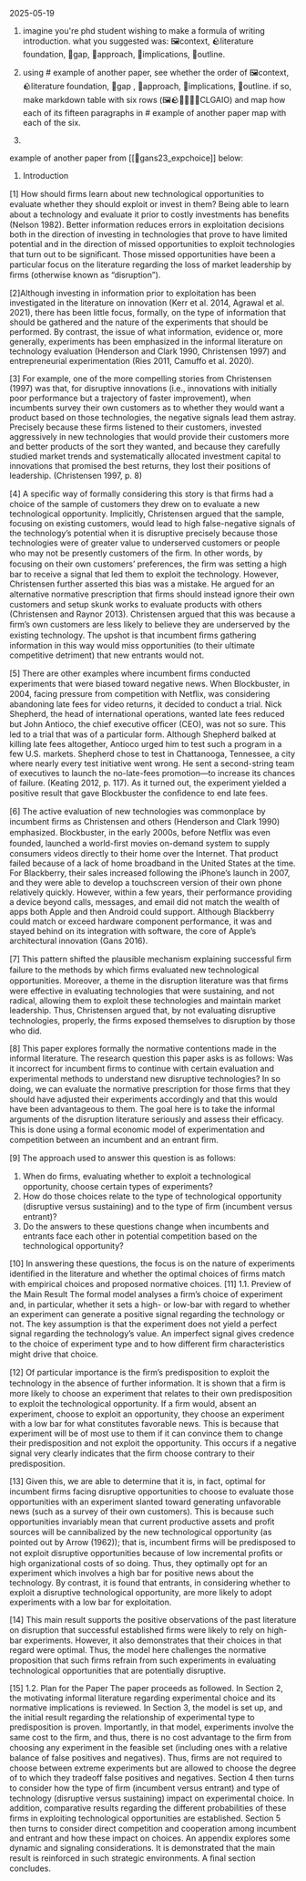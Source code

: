 
2025-05-19
1. imagine you're phd student wishing to make a  formula of writing introduction. what you suggested was: 🖼️context, 🪨literature foundation, 💭gap, 📐approach, 💸implications, 📝outline. 

2. using # example of another paper, see whether the order of 🖼️context, 🪨literature foundation, 💭gap , 📐approach, 💸implications, 📝outline. if so, make markdown table with six rows (🖼️🪨💭📐💸📝CLGAIO) and map how each of its fifteen paragraphs in # example of another paper  map with each of the six.
3.

example of another paper from [[📜gans23_expchoice]] below:

1. Introduction

[1] How should ﬁrms learn about new technological opportunities to evaluate whether they should exploit or invest in them? Being able to learn about a technology and evaluate it prior to costly investments has beneﬁts (Nelson 1982). Better information reduces errors in exploitation decisions both in the direction of investing in technologies that prove to have limited potential and in the direction of missed opportunities to exploit technologies that turn out to be signiﬁcant. Those missed opportunities have been a particular focus on the literature regarding the loss of market leadership by ﬁrms (otherwise known as “disruption”).

[2]Although investing in information prior to exploitation has been investigated in the literature on innovation (Kerr et al. 2014, Agrawal et al. 2021), there has been little focus, formally, on the type of information that should be gathered and the nature of the experiments that should be performed. By contrast, the issue of what information, evidence or, more generally, experiments has been emphasized in the informal literature on technology evaluation (Henderson and Clark 1990, Christensen 1997) and entrepreneurial experimentation (Ries 2011, Camuffo et al. 2020).

[3] For example, one of the more compelling stories from Christensen (1997) was that, for disruptive innovations (i.e., innovations with initially poor performance but a trajectory of faster improvement), when incumbents survey their own customers as to whether they would want a product based on those technologies, the negative signals lead them astray. Precisely because these firms listened to their customers, invested aggressively in new technologies that would provide their customers more and better products of the sort they wanted, and because they carefully studied market trends and systematically allocated investment capital to innovations that promised the best returns, they lost their positions of leadership. (Christensen 1997, p. 8)

[4] A speciﬁc way of formally considering this story is that ﬁrms had a choice of the sample of customers they drew on to evaluate a new technological opportunity. Implicitly, Christensen argued that the sample, focusing on existing customers, would lead to high false-negative signals of the technology’s potential when it is disruptive precisely because those technologies were of greater value to underserved customers or people who may not be presently customers of the ﬁrm. In other words, by focusing on their own customers’ preferences, the ﬁrm was setting a high bar to receive a signal that led them to exploit the technology. However, Christensen further asserted this bias was a mistake. He argued for an alternative normative prescription that ﬁrms should instead ignore their own customers and setup skunk works to evaluate products with others (Christensen and Raynor 2013). Christensen argued that this was because a ﬁrm’s own customers are less likely to believe they are underserved by the existing technology. The upshot is that incumbent ﬁrms gathering information in this way would miss opportunities (to their ultimate competitive detriment) that new entrants would not.

[5] There are other examples where incumbent ﬁrms conducted experiments that were biased toward negative news. When Blockbuster, in 2004, facing pressure from competition with Netﬂix, was considering abandoning late fees for video returns, it decided to conduct a trial. Nick Shepherd, the head of international operations, wanted late fees reduced but John Antioco, the chief executive ofﬁcer (CEO), was not so sure. This led to a trial that was of a particular form. Although Shepherd balked at killing late fees altogether, Antioco urged him to test such a program in a few U.S. markets. Shepherd chose to test in Chattanooga, Tennessee, a city where nearly every test initiative went wrong. He sent a second-string team of executives to launch the no-late-fees promotion—to increase its chances of failure. (Keating 2012, p. 117). As it turned out, the experiment yielded a positive result that gave Blockbuster the conﬁdence to end late fees.

[6] The active evaluation of new technologies was commonplace by incumbent ﬁrms as Christensen and others (Henderson and Clark 1990) emphasized. Blockbuster, in the early 2000s, before Netﬂix was even founded, launched a world-ﬁrst movies on-demand system to supply consumers videos directly to their home over the Internet. That product failed because of a lack of home broadband in the United States at the time. For Blackberry, their sales increased following the iPhone’s launch in 2007, and they were able to develop a touchscreen version of their own phone relatively quickly. However, within a few years, their performance providing a device beyond calls, messages, and email did not match the wealth of apps both Apple and then Android could support. Although Blackberry could match or exceed hardware component performance, it was and stayed behind on its integration with software, the core of Apple’s architectural innovation (Gans 2016).

[7] This pattern shifted the plausible mechanism explaining successful ﬁrm failure to the methods by which ﬁrms evaluated new technological opportunities. Moreover, a theme in the disruption literature was that ﬁrms were effective in evaluating technologies that were sustaining, and not radical, allowing them to exploit these technologies and maintain market leadership. Thus, Christensen argued that, by not evaluating disruptive technologies, properly, the ﬁrms exposed themselves to disruption by those who did.

[8] This paper explores formally the normative contentions made in the informal literature. The research question this paper asks is as follows: Was it incorrect for incumbent ﬁrms to continue with certain evaluation and experimental methods to understand new disruptive technologies? In so doing, we can evaluate the normative prescription for those ﬁrms that they should have adjusted their experiments accordingly and that this would have been advantageous to them. The goal here is to take the informal arguments of the disruption literature seriously and assess their efﬁcacy. This is done using a formal economic model of experimentation and competition between an incumbent and an entrant ﬁrm.

[9] The approach used to answer this question is as follows:
1. When do ﬁrms, evaluating whether to exploit a technological opportunity, choose certain types of experiments?
2. How do those choices relate to the type of technological opportunity (disruptive versus sustaining) and to the type of ﬁrm (incumbent versus entrant)?
3. Do the answers to these questions change when incumbents and entrants face each other in potential competition based on the technological opportunity?

[10] In answering these questions, the focus is on the nature of experiments identiﬁed in the literature and whether the optimal choices of ﬁrms match with empirical choices and proposed normative choices.
[11] 1.1. Preview of the Main Result The formal model analyses a ﬁrm’s choice of experiment and, in particular, whether it sets a high- or low-bar with regard to whether an experiment can generate a positive signal regarding the technology or not. The key assumption is that the experiment does not yield a perfect signal regarding the technology’s value. An imperfect signal gives credence to the choice of experiment type and to how different ﬁrm characteristics might drive that choice.

[12] Of particular importance is the ﬁrm’s predisposition to exploit the technology in the absence of further information. It is shown that a ﬁrm is more likely to choose an experiment that relates to their own predisposition to exploit the technological opportunity. If a ﬁrm would, absent an experiment, choose to exploit an opportunity, they choose an experiment with a low bar for what constitutes favorable news. This is because that experiment will be of most use to them if it can convince them to change their predisposition and not exploit the opportunity. This occurs if a negative signal very clearly indicates that the ﬁrm choose contrary to their predisposition.

[13] Given this, we are able to determine that it is, in fact, optimal for incumbent ﬁrms facing disruptive opportunities to choose to evaluate those opportunities with an experiment slanted toward generating unfavorable news (such as a survey of their own customers). This is because such opportunities invariably mean that current productive assets and proﬁt sources will be cannibalized by the new technological opportunity (as pointed out by Arrow (1962)); that is, incumbent ﬁrms will be predisposed to not exploit disruptive opportunities because of low incremental proﬁts or high organizational costs of so doing. Thus, they optimally opt for an experiment which involves a high bar for positive news about the technology. By contrast, it is found that entrants, in considering whether to exploit a disruptive technological opportunity, are more likely to adopt experiments with a low bar for exploitation.

[14] This main result supports the positive observations of the past literature on disruption that successful established ﬁrms were likely to rely on high-bar experiments. However, it also demonstrates that their choices in that regard were optimal. Thus, the model here challenges the normative proposition that such ﬁrms refrain from such experiments in evaluating technological opportunities that are potentially disruptive.

[15] 1.2. Plan for the Paper The paper proceeds as followed. In Section 2, the motivating informal literature regarding experimental choice and its normative implications is reviewed. In Section 3, the model is set up, and the initial result regarding the relationship of experimental type to predisposition is proven. Importantly, in that model, experiments involve the same cost to the ﬁrm, and thus, there is no cost advantage to the ﬁrm from choosing any experiment in the feasible set (including ones with a relative balance of false positives and negatives). Thus, ﬁrms are not required to choose between extreme experiments but are allowed to choose the degree of to which they tradeoff false positives and negatives. Section 4 then turns to consider how the type of ﬁrm (incumbent versus entrant) and type of technology (disruptive versus sustaining) impact on experimental choice. In addition, comparative results regarding the different probabilities of these ﬁrms in exploiting technological opportunities are established. Section 5 then turns to consider direct competition and cooperation among incumbent and entrant and how these impact on choices. An appendix explores some dynamic and signaling considerations. It is demonstrated that the main result is reinforced in such strategic environments. A ﬁnal section concludes.